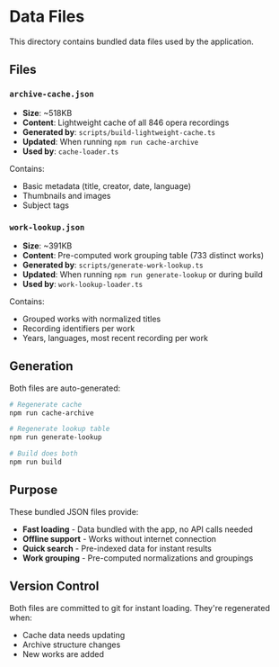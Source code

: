 # Data Files

This directory contains bundled data files used by the application.

## Files

### `archive-cache.json`
- **Size**: ~518KB
- **Content**: Lightweight cache of all 846 opera recordings
- **Generated by**: `scripts/build-lightweight-cache.ts`
- **Updated**: When running `npm run cache-archive`
- **Used by**: `cache-loader.ts`

Contains:
- Basic metadata (title, creator, date, language)
- Thumbnails and images
- Subject tags

### `work-lookup.json`
- **Size**: ~391KB  
- **Content**: Pre-computed work grouping table (733 distinct works)
- **Generated by**: `scripts/generate-work-lookup.ts`
- **Updated**: When running `npm run generate-lookup` or during build
- **Used by**: `work-lookup-loader.ts`

Contains:
- Grouped works with normalized titles
- Recording identifiers per work
- Years, languages, most recent recording per work

## Generation

Both files are auto-generated:

```bash
# Regenerate cache
npm run cache-archive

# Regenerate lookup table
npm run generate-lookup

# Build does both
npm run build
```

## Purpose

These bundled JSON files provide:
- **Fast loading** - Data bundled with the app, no API calls needed
- **Offline support** - Works without internet connection
- **Quick search** - Pre-indexed data for instant results
- **Work grouping** - Pre-computed normalizations and groupings

## Version Control

Both files are committed to git for instant loading. They're regenerated when:
- Cache data needs updating
- Archive structure changes
- New works are added
